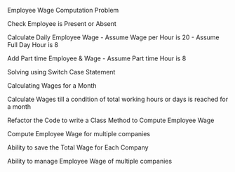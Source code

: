 Employee Wage Computation Problem

Check Employee is Present or Absent

Calculate Daily Employee Wage - Assume Wage per Hour is 20 - Assume Full Day Hour is 8

Add Part time Employee & Wage - Assume Part time Hour is 8

Solving using Switch Case Statement

Calculating Wages for a Month

Calculate Wages till a condition of total working hours or days is reached for a month 

Refactor the Code to write a Class Method to Compute Employee Wage 

Compute Employee Wage for multiple companies

Ability to save the Total Wage for Each Company 

Ability to manage Employee Wage of multiple companies 
